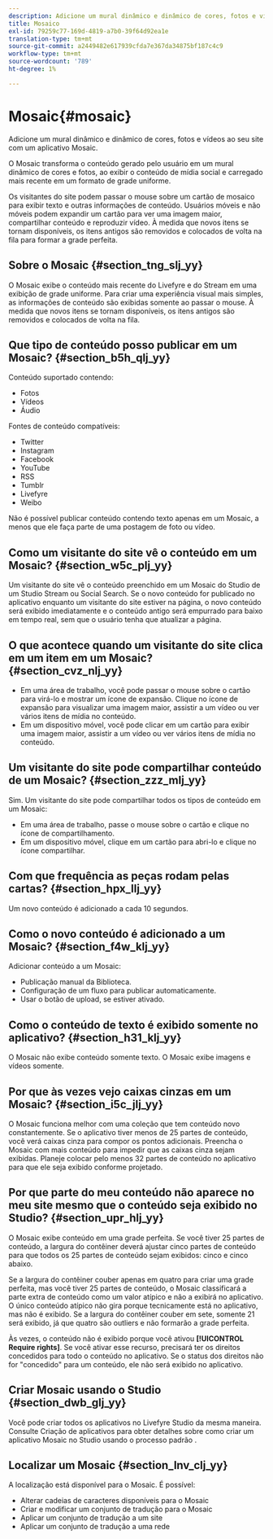 ```yaml
---
description: Adicione um mural dinâmico e dinâmico de cores, fotos e vídeos ao seu site com um aplicativo Mosaic.
title: Mosaico
exl-id: 79259c77-169d-4819-a7b0-39f64d92ea1e
translation-type: tm+mt
source-git-commit: a2449482e617939cfda7e367da34875bf187c4c9
workflow-type: tm+mt
source-wordcount: '789'
ht-degree: 1%

---
```


# Mosaic{#mosaic}

Adicione um mural dinâmico e dinâmico de cores, fotos e vídeos ao seu site com um aplicativo Mosaic.

O Mosaic transforma o conteúdo gerado pelo usuário em um mural dinâmico de cores e fotos, ao exibir o conteúdo de mídia social e carregado mais recente em um formato de grade uniforme.

Os visitantes do site podem passar o mouse sobre um cartão de mosaico para exibir texto e outras informações de conteúdo. Usuários móveis e não móveis podem expandir um cartão para ver uma imagem maior, compartilhar conteúdo e reproduzir vídeo. À medida que novos itens se tornam disponíveis, os itens antigos são removidos e colocados de volta na fila para formar a grade perfeita.

## Sobre o Mosaic {#section_tng_slj_yy}

O Mosaic exibe o conteúdo mais recente do Livefyre e do Stream em uma exibição de grade uniforme. Para criar uma experiência visual mais simples, as informações de conteúdo são exibidas somente ao passar o mouse. À medida que novos itens se tornam disponíveis, os itens antigos são removidos e colocados de volta na fila.

## Que tipo de conteúdo posso publicar em um Mosaic? {#section_b5h_qlj_yy}

Conteúdo suportado contendo:

* Fotos
* Vídeos
* Áudio

Fontes de conteúdo compatíveis:

* Twitter
* Instagram
* Facebook
* YouTube
* RSS
* Tumblr
* Livefyre
* Weibo

Não é possível publicar conteúdo contendo texto apenas em um Mosaic, a menos que ele faça parte de uma postagem de foto ou vídeo.

## Como um visitante do site vê o conteúdo em um Mosaic? {#section_w5c_plj_yy}

Um visitante do site vê o conteúdo preenchido em um Mosaic do Studio de um Studio Stream ou Social Search. Se o novo conteúdo for publicado no aplicativo enquanto um visitante do site estiver na página, o novo conteúdo será exibido imediatamente e o conteúdo antigo será empurrado para baixo em tempo real, sem que o usuário tenha que atualizar a página.

## O que acontece quando um visitante do site clica em um item em um Mosaic? {#section_cvz_nlj_yy}

* Em uma área de trabalho, você pode passar o mouse sobre o cartão para virá-lo e mostrar um ícone de expansão. Clique no ícone de expansão para visualizar uma imagem maior, assistir a um vídeo ou ver vários itens de mídia no conteúdo.
* Em um dispositivo móvel, você pode clicar em um cartão para exibir uma imagem maior, assistir a um vídeo ou ver vários itens de mídia no conteúdo.

## Um visitante do site pode compartilhar conteúdo de um Mosaic? {#section_zzz_mlj_yy}

Sim. Um visitante do site pode compartilhar todos os tipos de conteúdo em um Mosaic:

* Em uma área de trabalho, passe o mouse sobre o cartão e clique no ícone de compartilhamento.
* Em um dispositivo móvel, clique em um cartão para abri-lo e clique no ícone compartilhar.

## Com que frequência as peças rodam pelas cartas? {#section_hpx_llj_yy}

Um novo conteúdo é adicionado a cada 10 segundos.

## Como o novo conteúdo é adicionado a um Mosaic? {#section_f4w_klj_yy}

Adicionar conteúdo a um Mosaic:

* Publicação manual da Biblioteca.
* Configuração de um fluxo para publicar automaticamente.
* Usar o botão de upload, se estiver ativado.

## Como o conteúdo de texto é exibido somente no aplicativo? {#section_h31_klj_yy}

O Mosaic não exibe conteúdo somente texto. O Mosaic exibe imagens e vídeos somente.

## Por que às vezes vejo caixas cinzas em um Mosaic? {#section_i5c_jlj_yy}

O Mosaic funciona melhor com uma coleção que tem conteúdo novo constantemente. Se o aplicativo tiver menos de 25 partes de conteúdo, você verá caixas cinza para compor os pontos adicionais. Preencha o Mosaic com mais conteúdo para impedir que as caixas cinza sejam exibidas. Planeje colocar pelo menos 32 partes de conteúdo no aplicativo para que ele seja exibido conforme projetado.

## Por que parte do meu conteúdo não aparece no meu site mesmo que o conteúdo seja exibido no Studio? {#section_upr_hlj_yy}

O Mosaic exibe conteúdo em uma grade perfeita. Se você tiver 25 partes de conteúdo, a largura do contêiner deverá ajustar cinco partes de conteúdo para que todos os 25 partes de conteúdo sejam exibidos: cinco e cinco abaixo.

Se a largura do contêiner couber apenas em quatro para criar uma grade perfeita, mas você tiver 25 partes de conteúdo, o Mosaic classificará a parte extra de conteúdo como um valor atípico e não a exibirá no aplicativo. O único conteúdo atípico não gira porque tecnicamente está no aplicativo, mas não é exibido. Se a largura do contêiner couber em sete, somente 21 será exibido, já que quatro são outliers e não formarão a grade perfeita.

Às vezes, o conteúdo não é exibido porque você ativou **[!UICONTROL Require rights]**. Se você ativar esse recurso, precisará ter os direitos concedidos para todo o conteúdo no aplicativo. Se o status dos direitos não for &quot;concedido&quot; para um conteúdo, ele não será exibido no aplicativo.

## Criar Mosaic usando o Studio {#section_dwb_glj_yy}

Você pode criar todos os aplicativos no Livefyre Studio da mesma maneira. Consulte Criação de aplicativos para obter detalhes sobre como criar um aplicativo Mosaic no Studio usando o processo padrão .

## Localizar um Mosaic {#section_lnv_clj_yy}

A localização está disponível para o Mosaic. É possível:

* Alterar cadeias de caracteres disponíveis para o Mosaic
* Criar e modificar um conjunto de tradução para o Mosaic
* Aplicar um conjunto de tradução a um site
* Aplicar um conjunto de tradução a uma rede
